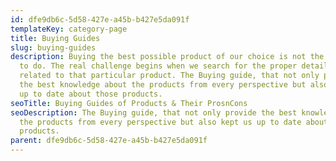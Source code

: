 ```yaml
---
id: dfe9db6c-5d58-427e-a45b-b427e5da091f
templateKey: category-page
title: Buying Guides
slug: buying-guides
description: Buying the best possible product of our choice is not the end task
  to do. The real challenge begins when we search for the proper detail guide
  related to that particular product. The Buying guide, that not only provide
  the best knowledge about the products from every perspective but also kept us
  up to date about those products.
seoTitle: Buying Guides of Products & Their ProsnCons
seoDescription: The Buying guide, that not only provide the best knowledge about
  the products from every perspective but also kept us up to date about those
  products.
parent: dfe9db6c-5d58-427e-a45b-b427e5da091f
---
```

